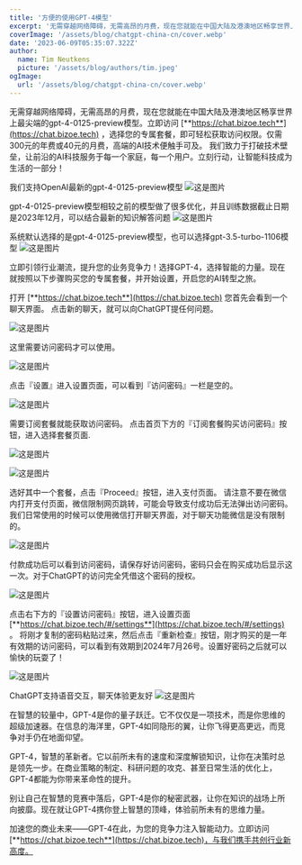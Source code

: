 ```yaml
---
title: '方便的使用GPT-4模型'
excerpt: '无需穿越网络障碍，无需高昂的月费，现在您就能在中国大陆及港澳地区畅享世界上最尖端的gpt-4-0125-preview模型。立即访问 https://chat.bizoe.tech，选择您的专属套餐，即可轻松获取访问权限。仅需300元的年费或40元的月费，高端的AI技术便触手可及。我们致力于打破技术壁垒，让前沿的AI科技服务于每一个家庭，每一个用户。立刻行动，让智能科技成为生活的一部分！'
coverImage: '/assets/blog/chatgpt-china-cn/cover.webp'
date: '2023-06-09T05:35:07.322Z'
author:
  name: Tim Neutkens
  picture: '/assets/blog/authors/tim.jpeg'
ogImage:
  url: '/assets/blog/chatgpt-china-cn/cover.webp'
---
```


无需穿越网络障碍，无需高昂的月费，现在您就能在中国大陆及港澳地区畅享世界上最尖端的gpt-4-0125-preview模型。立即访问 [**https://chat.bizoe.tech**](https://chat.bizoe.tech) ，选择您的专属套餐，即可轻松获取访问权限。仅需300元的年费或40元的月费，高端的AI技术便触手可及。
我们致力于打破技术壁垒，让前沿的AI科技服务于每一个家庭，每一个用户。立刻行动，让智能科技成为生活的一部分！

我们支持OpenAI最新的gpt-4-0125-preview模型
![这是图片](/assets/blog/chatgpt-china-cn/model_description.webp "model_description")

gpt-4-0125-preview模型相较之前的模型做了很多优化，并且训练数据截止日期是2023年12月，可以结合最新的知识解答问题
![这是图片](/assets/blog/chatgpt-china-cn/official_website.webp "official_website")

系统默认选择的是gpt-4-0125-preview模型，也可以选择gpt-3.5-turbo-1106模型
![这是图片](/assets/blog/chatgpt-china-cn/choose_model.webp "choose_model")

立即引领行业潮流，提升您的业务竞争力！选择GPT-4，选择智能的力量。现在就按照以下步骤购买您的专属套餐，并开始设置，开启您的AI转型之旅。

打开 [**https://chat.bizoe.tech**](https://chat.bizoe.tech) 您首先会看到一个聊天界面。 点击新的聊天，就可以向ChatGPT提任何问题。

![这是图片](/assets/blog/chatgpt-china-cn/1.webp "Front Page")

这里需要访问密码才可以使用。

![这是图片](/assets/blog/chatgpt-china-cn/2.webp "Chat Page")

点击『设置』进入设置页面，可以看到『访问密码』一栏是空的。

![这是图片](/assets/blog/chatgpt-china-cn/3.webp "Settings Page")

需要订阅套餐就能获取访问密码。 点击首页下方的『订阅套餐购买访问密码』按钮，进入选择套餐页面.

![这是图片](/assets/blog/chatgpt-china-cn/9.webp "Payment Entry Point")

![这是图片](/assets/blog/chatgpt-china-cn/4.webp "Payment Intent")

选好其中一个套餐，点击『Proceed』按钮，进入支付页面。 请注意不要在微信内打开支付页面，微信限制网页跳转，可能会导致支付成功后无法弹出访问密码。
我们日常使用的时候可以使用微信打开聊天界面，对于聊天功能微信是没有限制的。

![这是图片](/assets/blog/chatgpt-china-cn/5.webp "Payment Intent")

付款成功后可以看到访问密码，请保存好访问密码，密码只会在购买成功后显示这一次。对于ChatGPT的访问完全凭借这个密码的授权。

![这是图片](/assets/blog/chatgpt-china-cn/8.webp "Payment Status")

点击右下方的『设置访问密码』按钮，进入设置页面 [**https://chat.bizoe.tech/#/settings**](https://chat.bizoe.tech/#/settings) 。 将刚才复制的密码粘贴过来，然后点击『重新检查』按钮，刚才购买的是一年有效期的访问密码，可以看到有效期到2024年7月26号。设置好密码之后就可以愉快的玩耍了！

![这是图片](/assets/blog/chatgpt-china-cn/6.webp "Payment Status")

ChatGPT支持语音交互，聊天体验更友好
![这是图片](/assets/blog/chatgpt-china-cn/7.webp "Audio Interaction")

在智慧的较量中，GPT-4是你的量子跃迁。它不仅仅是一项技术，而是你思维的超级加速器。在信息的海洋里，GPT-4如同隐形的翼，让你飞得更高更远，而竞争对手仍在地面仰望。

GPT-4，智慧的革新者。它以前所未有的速度和深度解锁知识，让你在决策时总是领先一步。在商业策略的制定、科研问题的攻克、甚至日常生活的优化上，GPT-4都能为你带来革命性的提升。

别让自己在智慧的竞赛中落后，GPT-4是你的秘密武器，让你在知识的战场上所向披靡。现在就让GPT-4携你登上智慧的顶峰，体验前所未有的思维力量。

加速您的商业未来——GPT-4在此，为您的竞争力注入智能动力。立即访问 [**https://chat.bizoe.tech**](https://chat.bizoe.tech)，与我们携手共创行业新高度。 
